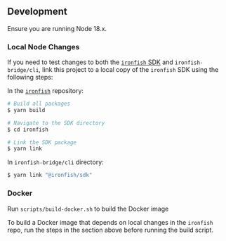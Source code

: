 ## Development
Ensure you are running Node 18.x.

### Local Node Changes

If you need to test changes to both the [`ironfish`
SDK](https://github.com/iron-fish/ironfish/tree/master/ironfish) and
`ironfish-bridge/cli`, link this project to a local copy of the `ironfish` SDK
using the following steps: 

In the [`ironfish`](https://github.com/iron-fish/ironfish/) repository: 

```bash
# Build all packages
$ yarn build 

# Navigate to the SDK directory
$ cd ironfish

# Link the SDK package
$ yarn link
```

In `ironfish-bridge/cli` directory:

```bash
$ yarn link "@ironfish/sdk"
```

### Docker

Run `scripts/build-docker.sh` to build the Docker image

To build a Docker image that depends on local changes in the `ironfish` repo, run the steps in the section above before running the build script.